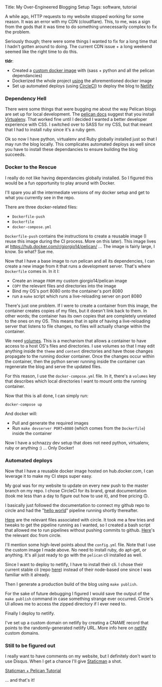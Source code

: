 Title: My Over-Engineered Blogging Setup
Tags: software, tutorial

A while ago, HTTP requests to my website stopped working for some reason. It was an error with my CDN (cloudflare). This, to me, was a sign from the gods that it was time to do something unnecessarily complex to fix the problem.

Seriously though; there were some things I wanted to fix for a long time that I hadn't gotten around to doing. The current CDN issue + a long weekend seemed like the right time to do this.

**tldr**:

- Created a [custom docker image](https://github.com/gDelgado14/personal-site/blob/master/Dockerfile-push) with (sass + python and all the pelican dependancies)
- Dockerized the whole project [using](https://github.com/gDelgado14/personal-site/blob/master/Dockerfile#L1) the aforementioned docker image
- Set up automated deploys (using [CircleCI](https://circleci.com/)) to deploy the blog to [Netlify](https://www.netlify.com/)

### Dependency Hell

There were some things that were bugging me about the way Pelican blogs are set up for local development. The [pelican docs](http://docs.getpelican.com/en/stable/install.html) suggest that you install [Virtualenv](https://virtualenv.pypa.io/en/stable/). That worked fine until I decided I wanted a better developer experience with CSS. I switched over to SASS for my CSS, but that meant that I had to install ruby since it's a ruby gem.

Ok so now I have python, virtualenv and Ruby globally installed just so that I may run the blog locally. This complicates automated deploys as well since you have to install these dependancies to ensure building the blog succeeds.


### Docker to the Rescue

I really do not like having dependancies globally installed. So I figured this would be a fun opportunity to play around with Docker.

I'll spare you all the intermediate versions of my docker setup and get to what you currently see in the repo.

There are three docker-related files: 

- `Dockerfile-push`
- `Dockerfile`
- `docker-compose.yml`

`Dockerfile-push` contains the instructions to create a reusable image (I reuse this image during the CI process. More on this later). This image lives at https://hub.docker.com/r/giorgio14/pelican/  ... The image is fairly large, I know. So what? Sue me.

Now that I have a base image to run pelican and all its dependencies, I can create a new image from it that runs a development server. That's where `Dockerfile` comes in. In it I: 

- Create an image `FROM` my custom giorgio14/pelican image
- `COPY` the relevant files and directories into the image
- Bind my OS's port 8080 onto the container's port 8080
- run a `make` script which runs a live-reloading server on port 8080

There's just one problem. If I were to create a container from this image, the container creates copies of my files, but it doesn't link back to them. In other words; the container has its own copies that are completely unrelated to the ones on my OS. This means that in spite of having a live-reloading server that listens to file changes, no files will actually change within the container.

We need [volumes](https://docs.docker.com/storage/volumes/). This is a mechanism that allows a container to have access to a host OS's files and directories. I use volumes so that I may edit anything inside the `theme` and `content` directories and have those changes propagate to the running docker container. Once the changes occur within the container, then the python server running inside the container can regenerate the blog and serve the updated files.

For this reason, I use the `docker-compose.yml` file. In it, there's a `volumes` key that describes which local directories I want to mount onto the running container.

Now that this is all done, I can simply run:

```
docker-compose up
```

And docker will:

- Pull and generate the required images
- Run `make devserver PORT=8080` (which comes from the `Dockerfile`) inside the container

Now I have a schnazzy dev setup that does not need python, virtualenv, ruby or anything :) ... Only Docker!

### Automated deploys

Now that I have a reusable docker image hosted on hub.docker.com, I can leverage it to make my CI steps super easy.

My goal was for my website to update on every new push to the master branch on my repo. I chose CircleCI for its brand, great documentation (took me less than a day to figure out how to use it), and free pricing 🙃.

I basically just followed the documentation to connect my github repo to circle and had the "[hello world](https://circleci.com/docs/2.0/hello-world/)" pipeline running shortly thereafter.

[Here](https://github.com/gDelgado14/personal-site/tree/master/.circleci) are the relevant files associated with circle. It took me a few tries and tweaks to get the pipeline running as I wanted, so I created a bash script that allowed me to run pipelines without pushing commits to github. [Here](https://circleci.com/docs/2.0/examples/)'s the relevant doc from circle.

I'll mention some high-level points about the `config.yml` file. Note that I use the custom image I made above. No need to install ruby, do apt-get, or anything. It's all just ready to go with the `pelican` cli installed as well.

Since I want to deploy to netlify, I have to install their cli. I chose their current stable cli (repo [here](https://github.com/netlify/netlifyctl)) instead of their node-based one since I was familiar with it already.

Then I generate a production build of the blog using `make publish`. 

For the sake of future debugging I figured I would save the output of the `make publish` command in case something strange ever occurred. Circle's UI allows me to access the zipped directory if I ever need to.

Finally I deploy to netlify.

I've set up a custom domain on netlify by creating a CNAME record that points to the randomly-generated netlify URL. More info here on [netlify](https://www.netlify.com/docs/custom-domains/) custom domains.

### Still to be figured out

I really want to have comments on my website, but I definitely don't want to use Disqus. When I get a chance I'll give [Staticman](https://staticman.net) a shot.

[Staticman + Pelican Tutorial](https://snipcart.com/blog/pelican-blog-tutorial-search-comments)



... and that's it! 
